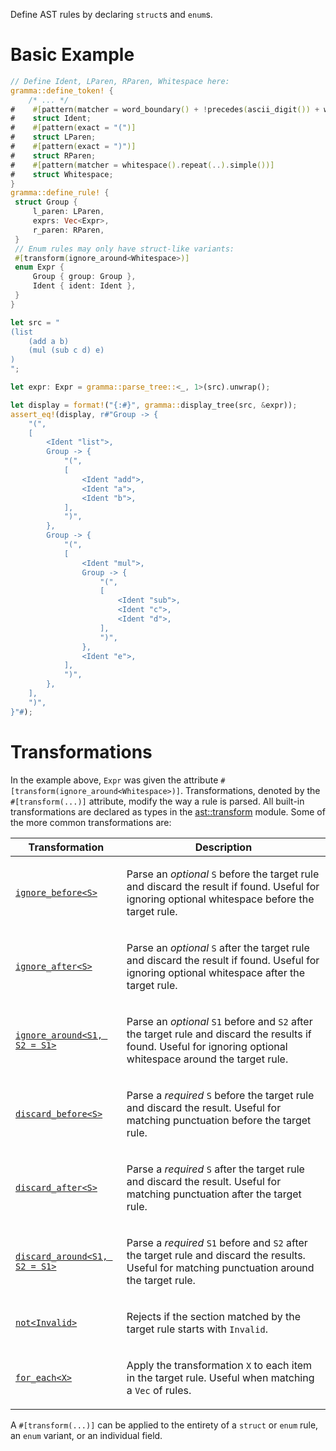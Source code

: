 Define AST rules by declaring `struct`s and `enum`s.

# Basic Example
```rust
// Define Ident, LParen, RParen, Whitespace here:
gramma::define_token! {
    /* ... */
#    #[pattern(matcher = word_boundary() + !precedes(ascii_digit()) + word().repeat(1..).simple() )]
#    struct Ident;
#    #[pattern(exact = "(")]
#    struct LParen;
#    #[pattern(exact = ")")]
#    struct RParen;
#    #[pattern(matcher = whitespace().repeat(..).simple())]
#    struct Whitespace;
}
gramma::define_rule! {
 struct Group {
     l_paren: LParen,
     exprs: Vec<Expr>,
     r_paren: RParen,
 }
 // Enum rules may only have struct-like variants:
 #[transform(ignore_around<Whitespace>)]
 enum Expr {
     Group { group: Group },
     Ident { ident: Ident },
 }
}

let src = "
(list
    (add a b)
    (mul (sub c d) e)
)
";

let expr: Expr = gramma::parse_tree::<_, 1>(src).unwrap();

let display = format!("{:#}", gramma::display_tree(src, &expr));
assert_eq!(display, r#"Group -> {
    "(",
    [
        <Ident "list">,
        Group -> {
            "(",
            [
                <Ident "add">,
                <Ident "a">,
                <Ident "b">,
            ],
            ")",
        },
        Group -> {
            "(",
            [
                <Ident "mul">,
                Group -> {
                    "(",
                    [
                        <Ident "sub">,
                        <Ident "c">,
                        <Ident "d">,
                    ],
                    ")",
                },
                <Ident "e">,
            ],
            ")",
        },
    ],
    ")",
}"#);
```
# Transformations
In the example above, `Expr` was given the attribute
`#[transform(ignore_around<Whitespace>)]`.
Transformations, denoted by the `#[transform(...)]` attribute,
modify the way a rule is parsed.
All built-in transformations are declared as types in the
[ast::transform](crate::ast::transform) module.
Some of the more common transformations are:
<table>
<thead><tr><th>Transformation</th><th>Description</th></tr></thead>
<tr><td>

[`ignore_before<S>`](ignore_before)
</td><td>

Parse an _optional_ `S` before the target rule and discard the result if found.
Useful for ignoring optional whitespace before the target rule.
</td></tr><tr><td>

[`ignore_after<S>`](ignore_after)
</td><td>


Parse an _optional_ `S` after the target rule and discard the result if found.
Useful for ignoring optional whitespace after the target rule.
</td></tr><tr><td>

[`ignore_around<S1, S2 = S1>`](ignore_around)
</td><td>


Parse an _optional_ `S1` before and `S2` after the target rule and discard the results if found.
Useful for ignoring optional whitespace around the target rule.
</td></tr><tr><td>

[`discard_before<S>`](discard_before)
</td><td>

Parse a _required_ `S` before the target rule and discard the result.
Useful for matching punctuation before the target rule.
</td></tr><tr><td>

[`discard_after<S>`](discard_after)
</td><td>

Parse a _required_ `S` after the target rule and discard the result.
Useful for matching punctuation after the target rule.
</td></tr><tr><td>

[`discard_around<S1, S2 = S1>`](discard_around)
</td><td>

Parse a _required_ `S1` before and `S2` after the target rule and discard the results.
Useful for matching punctuation around the target rule.
</td></tr><tr><td>

[`not<Invalid>`](not)
</td><td>

Rejects if the section matched by the target rule starts with `Invalid`.
</td></tr><tr><td>

[`for_each<X>`](for_each)
</td><td>

Apply the transformation `X` to each item in the target rule.
Useful when matching a `Vec` of rules.
</td></tr>
</table>

A `#[transform(...)]` can be applied to the entirety of a `struct` or `enum` rule,
an `enum` variant, or an individual field.